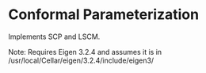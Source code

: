 # Conformal Parameterization 
Implements SCP and LSCM. 

Note: Requires Eigen 3.2.4 and assumes it is in /usr/local/Cellar/eigen/3.2.4/include/eigen3/
